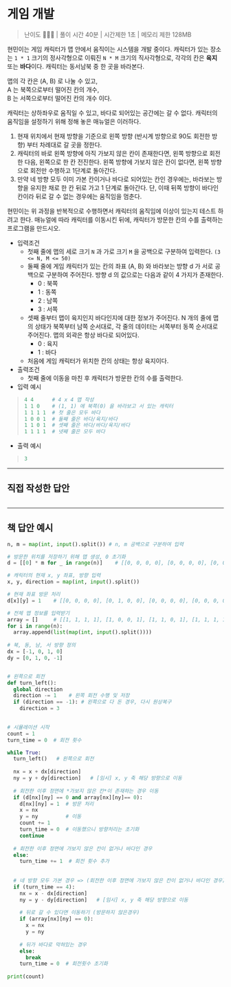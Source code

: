 # 게임 개발

> 난이도 🧡🧡🤍 | 풀이 시간 40분 | 시간제한 1초 | 메모리 제한 128MB

현민이는 게임 캐릭터가 맵 안에서 움직이는 시스템을 개발 중이다. 캐릭터가 있는 장소는 `1 * 1` 크기의 정사각형으로 이뤄진 `N * M` 크기의 직사각형으로, 각각의 칸은 **육지** 또는 **바다**이다. 캐릭터는 동서남북 중 한 곳을 바라본다.

맵의 각 칸은 (A, B) 로 나눌 수 있고, \
A 는 북쪽으로부터 떨어진 칸의 개수, \
B 는 서쪽으로부터 떨어진 칸의 개수 이다.

캐릭터는 상하좌우로 움직일 수 있고, 바다로 되어있는 공간에는 갈 수 없다. 캐릭터의 움직임을 설정하기 위해 정해 놓은 매뉴얼은 이러하다.

1. 현재 위치에서 현재 방향을 기준으로 왼쪽 방향 (반시계 방향으로 90도 회전한 방향) 부터 차례대로 갈 곳을 정한다.
2. 캐릭터의 바로 왼쪽 방향에 아직 가보지 않은 칸이 존재한다면, 왼쪽 방향으로 회전한 다음, 왼쪽으로 한 칸 전진한다. 왼쪽 방향에 가보지 않은 칸이 없다면, 왼쪽 방향으로 회전만 수행하고 1단계로 돌아간다.
3. 만약 네 방향 모두 이미 가본 칸이거나 바다로 되어있는 칸인 경우에는, 바라보는 방향을 유지한 채로 한 칸 뒤로 가고 1 단계로 돌아간다. 단, 이때 뒤쪽 방향이 바다인 칸이라 뒤로 갈 수 없는 경우에는 움직임을 멈춘다.

현민이는 위 과정을 반복적으로 수행하면서 캐릭터의 움직임에 이상이 있는지 테스트 하려고 한다. 매뉴얼에 따라 캐릭터를 이동시킨 뒤에, 캐릭터가 방문한 칸의 수를 출력하는 프로그램을 만드시오.

* 입력조건
  * 첫째 줄에 맵의 세로 크기 `N` 과 가로 크기 `M` 을 공백으로 구분하여 입력한다. `(3 <= N, M <= 50)`
  * 둘째 줄에 게임 캐릭터가 있는 칸의 좌표 (A, B) 와 바라보는 방향 d 가 서로 공백으로 구분하여 주어진다. 방향 d 의 값으로는 다음과 같이 4 가지가 존재한다.
    * 0 : 북쪽
    * 1 : 동쪽
    * 2 : 남쪽
    * 3 : 서쪽
  * 셋째 줄부터 맵이 육지인지 바다인지에 대한 정보가 주어진다. N 개의 줄에 맵의 상태가 북쪽부터 남쪽 순서대로, 각 줄의 데이터는 서쪽부터 동쪽 순서대로 주어진다. 맵의 외곽은 항상 바다로 되어있다.
    * 0 : 육지
    * 1 : 바다
  * 처음에 게임 캐릭터가 위치한 칸의 상태는 항상 육지이다.
* 출력조건
  * 첫째 줄에 이동을 마친 후 캐릭터가 방문한 칸의 수를 출력한다.
* 입력 예시

> ``` python
> 4 4      # 4 x 4 맵 작성
> 1 1 0    # (1, 1) 에 북쪽(0) 을 바라보고 서 있는 캐릭터
> 1 1 1 1  # 첫 줄은 모두 바다
> 1 0 0 1  # 둘째 줄은 바다/육지/바다
> 1 1 0 1  # 셋째 줄은 바다/바다/육지/바다
> 1 1 1 1  # 넷째 줄은 모두 바다
> ```

* 출력 예시

> ``` python
> 3
> ```


---------------


## 직접 작성한 답안

``` python

```

------

## 책 답안 예시

``` python
n, m = map(int, input().split()) # n, m 공백으로 구분하여 입력

# 방문한 위치를 저장하기 위해 맵 생성, 0 초기화
d = [[0] * m for _ in range(n)]    # [[0, 0, 0, 0], [0, 0, 0, 0], [0, 0, 0, 0], [0, 0, 0, 0]]

# 캐릭터의 현재 x, y 좌표, 방향 입력
x, y, direction = map(int, input().split())

# 현재 좌표 방문 처리
d[x][y] = 1    # [[0, 0, 0, 0], [0, 1, 0, 0], [0, 0, 0, 0], [0, 0, 0, 0]]

# 전체 맵 정보를 입력받기
array = []     # [[1, 1, 1, 1], [1, 0, 0, 1], [1, 1, 0, 1], [1, 1, 1, 1]]
for i in range(n):
  array.append(list(map(int, input().split())))
  
# 북, 동, 남, 서 방향 정의
dx = [-1, 0, 1, 0]
dy = [0, 1, 0, -1]


# 왼쪽으로 회전
def turn_left():
  global direction
  direction -= 1    # 왼쪽 회전 수행 및 저장
  if (direction == -1): # 왼쪽으로 다 돈 경우, 다시 원상복구
    direction = 3
    

# 시뮬레이션 시작
count = 1
turn_time = 0  # 회전 횟수

while True:
  turn_left()   # 왼쪽으로 회전
  
  nx = x + dx[direction]
  ny = y + dy[direction]   # [임시] x, y 축 해당 방향으로 이동
  
  # 회전한 이후 정면에 *가보지 않은 칸*이 존재하는 경우 이동
  if (d[nx][ny] == 0 and array[nx][ny]== 0):
    d[nx][ny] = 1  # 방문 처리
    x = nx
    y = ny         # 이동
    count += 1
    turn_time = 0  # 이동했으니 방향처리는 초기화
    continue
  
  # 회전한 이후 정면에 가보지 않은 칸이 없거나 바다인 경우
  else:
    turn_time += 1  # 회전 횟수 추가
    
  
  # 네 방향 모두 가본 경우 => (회전한 이후 정면에 가보지 않은 칸이 없거나 바다인 경우)
  if (turn_time == 4):
    nx = x - dx[direction]
    ny = y - dy[direction]   # [임시] x, y 축 해당 방향으로 이동
    
    # 뒤로 갈 수 있다면 이동하기 (방문하지 않은경우)
    if (array[nx][ny] == 0):
      x = nx
      y = ny
      
    # 뒤가 바다로 막혀있는 경우
    else:
      break
    turn_time = 0  # 회전횟수 초기화
    
print(count)
```
